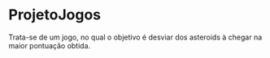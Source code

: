 # ProjetoJogos

Trata-se de um jogo, no qual o objetivo é desviar dos asteroids à chegar na maior pontuação obtida.
